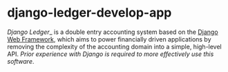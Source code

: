 # django-ledger-develop-app
_Django Ledger__ is a double entry accounting system based on the [Django Web Framework](https://www.djangoproject.com), which aims to power financially driven applications by removing the complexity of the accounting domain into a simple, high-level API. _Prior experience with Django is required to more effectively use this software_. 
